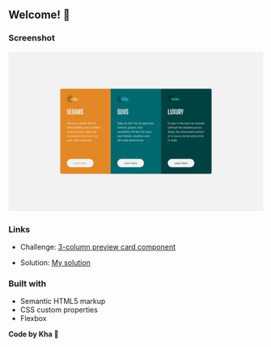 ## Welcome! 👋

### Screenshot

![3-column preview card component](./images/ScreenShot.png)

### Links

- Challenge: [3-column preview card component](https://www.frontendmentor.io/challenges/3column-preview-card-component-pH92eAR2-)

- Solution: [My solution](https://froggycoding.github.io/3-column-preview-card-component/)

### Built with

- Semantic HTML5 markup
- CSS custom properties
- Flexbox

**Code by Kha :frog:**
